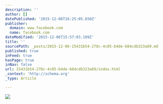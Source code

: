 ```yaml
---
description: ''
author: []
datePublished: '2015-12-06T16:25:05.650Z'
publisher:
  domain: www.facebook.com
  name: facebook.com
dateModified: '2015-12-06T15:57:03.109Z'
title: ''
sourcePath: _posts/2015-12-06-25431b54-278c-4c05-b4de-684cdb323a69.md
published: true
inFeed: true
hasPage: true
inNav: false
url: 25431b54-278c-4c05-b4de-684cdb323a69/index.html
_context: 'http://schema.org'
_type: Article

---
```

![](https://scontent-arn2-1.xx.fbcdn.net/hphotos-xfa1/v/t1.0-9/400887_263139657138447_1372910173_n.jpg?oh=27c5a2f9998e0820950714197744ed51&oe=56ED901C)